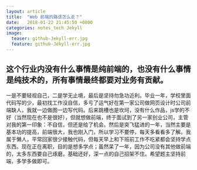 ```yaml
---
layout: article
title:  "Web 前端的路该怎么走？"
date:   2018-01-22 21:45:50 +0800
categories: notes_tech Jekyll
image:
  teaser: github-Jekyll-err.jpg
  feature: github-Jekyll-err.jpg
---
```


## 这个行业内没有什么事情是纯前端的，也没有什么事情是纯技术的，所有事情最终都要对业务有贡献。

一是不要轻视自己，二是学无止境，最后是坚持勿急功近利。毕业一年，学校里面代码写的少，最初找工作没自信，多亏了运气好在第一家公司做网页设计时公司前端缺人，我就一边做图一边写代码。后来跳槽也是坎坷，没有什么作品，js学的不好（当然现在也不是很好），但就想做前端，终于面试到了另一家创业公司，主管对我的第一印象：不自信，但还是给了机会。然后是突飞猛进的一年，当然主要是基本功的提高，前端很大，我也刚入门，所以学习不要停，每天多看看多了解。我属于懒人，平常回家很少接触代码，但每天早上和下班前工作不吃紧都会坚持学点东西。现在正在离职，目的是想多学点；虽然呆了一年，因为公司没有其他做前端的，太多东西要自己琢磨，基础还好，深一点的自己招架不住。希望题主坚持前端，多学多做即可。
